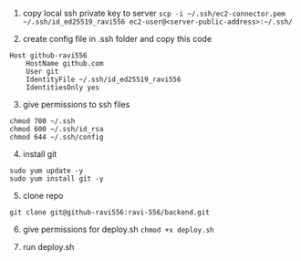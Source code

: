 1) copy local ssh private key to server
```scp -i ~/.ssh/ec2-connector.pem ~/.ssh/id_ed25519_ravi556 ec2-user@<server-public-address>:~/.ssh/```

2) create config file in .ssh folder and copy this code
```
Host github-ravi556
    HostName github.com
    User git
    IdentityFile ~/.ssh/id_ed25519_ravi556
    IdentitiesOnly yes
```

3) give permissions to ssh files
```
chmod 700 ~/.ssh
chmod 600 ~/.ssh/id_rsa
chmod 644 ~/.ssh/config
```

4) install git
```
sudo yum update -y
sudo yum install git -y
```

5) clone repo

```git clone git@github-ravi556:ravi-556/backend.git```

6) give permissions for deploy.sh
```chmod +x deploy.sh```

7) run deploy.sh
```./deploy.sh
```
